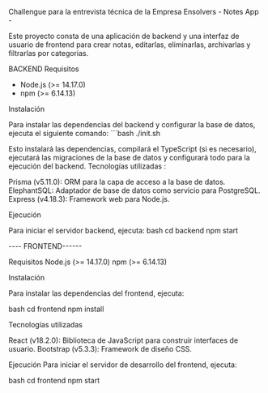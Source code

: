  Challengue para la entrevista técnica de la Empresa Ensolvers - Notes App -

Este proyecto consta de una aplicación de backend y una interfaz de usuario de frontend para crear notas, editarlas, eliminarlas, archivarlas y filtrarlas por categorias.

BACKEND 
 Requisitos

- Node.js (>= 14.17.0)
- npm (>= 6.14.13)

 Instalación

Para instalar las dependencias del backend y configurar la base de datos, ejecuta el siguiente comando: ```bash
./init.sh

Esto instalará las dependencias, compilará el TypeScript (si es necesario), ejecutará las migraciones de la base de datos y configurará todo para la ejecución del backend.
Tecnologías utilizadas :

  Prisma (v5.11.0): ORM para la capa de acceso a la base de datos.
  ElephantSQL: Adaptador de base de datos como servicio para PostgreSQL.
  Express (v4.18.3): Framework web para Node.js.

Ejecución

Para iniciar el servidor backend, ejecuta:
bash
cd backend
npm start

---- FRONTEND------

Requisitos
   Node.js (>= 14.17.0)
    npm (>= 6.14.13)

Instalación

Para instalar las dependencias del frontend, ejecuta:

bash
cd frontend
npm install

Tecnologías utilizadas

  React (v18.2.0): Biblioteca de JavaScript para construir interfaces de usuario.
  Bootstrap (v5.3.3): Framework de diseño CSS.

Ejecución
Para iniciar el servidor de desarrollo del frontend, ejecuta:

bash
cd frontend
npm start


